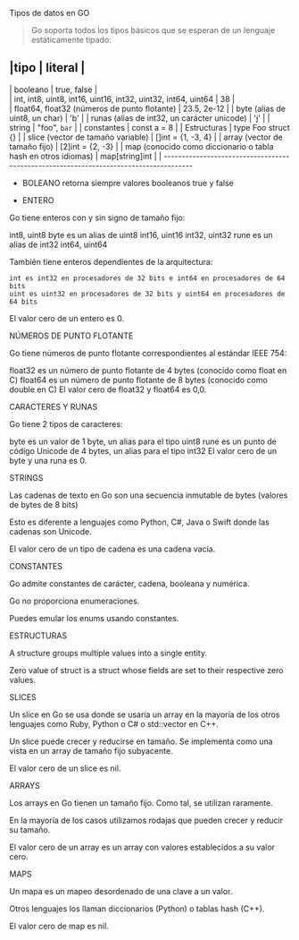 Tipos de datos en GO

> Go soporta todos los tipos básicos que se esperan de un lenguaje estáticamente tipado:

|tipo                                                           | literal              |
----------------------------------------------------------------------------------------
| booleano                                                      | true, false          |       
| int, int8, uint8, int16, uint16, int32, uint32, int64, uint64 | 38                   |   
| float64, float32  (números de punto flotante)                 | 23.5, 2e-12          |
| byte (alias de uint8, un char)                                | 'b'                  |
| runas  (alias de int32, un carácter unicode)                  | 'j'                  |
| string                                                        | "foo", `bar`         |
| constantes                                                    | const a = 8          |
| Estructuras                                                   | type Foo struct {}   |
| slice  (vector de tamaño variable)                            | []int = {1, -3, 4}   |
| array (vector de tamaño fijo)                                 | [2]int = {2, -3}     |
| map (conocido como diccionario o tabla hash en otros idiomas) | map[string]int       |
| --------------------------------------------------------------------------------------

- BOLEANO 
  retorna siempre valores booleanos  true y false
  
- ENTERO
 
Go tiene enteros con y sin signo de tamaño fijo:

  int8, uint8
  byte es un alias de uint8
  int16, uint16
  int32, uint32
  rune es un alias de int32
  int64, uint64

También tiene enteros dependientes de la arquitectura:

    int es int32 en procesadores de 32 bits e int64 en procesadores de 64 bits
    uint es uint32 en procesadores de 32 bits y uint64 en procesadores de 64 bits

El valor cero de un entero es 0.

NÚMEROS DE PUNTO FLOTANTE

Go tiene números de punto flotante correspondientes al estándar IEEE 754:

float32 es un número de punto flotante de 4 bytes (conocido como float en C)
float64 es un número de punto flotante de 8 bytes (conocido como double en C)
El valor cero de float32 y float64 es 0,0.

CARACTERES Y RUNAS

Go tiene 2 tipos de caracteres:

byte es un valor de 1 byte, un alias para el tipo uint8
rune es un punto de código Unicode de 4 bytes, un alias para el tipo int32
El valor cero de un byte y una runa es 0.

STRINGS

Las cadenas de texto en Go son una secuencia inmutable de bytes (valores de bytes de 8 bits)

Esto es diferente a lenguajes como Python, C#, Java o Swift donde las cadenas son Unicode.

El valor cero de un tipo de cadena es una cadena vacía.

CONSTANTES

Go admite constantes de carácter, cadena, booleana y numérica.

Go no proporciona enumeraciones.

Puedes emular los enums usando constantes.

ESTRUCTURAS

A structure groups multiple values into a single entity.

Zero value of struct is a struct whose fields are set to their respective zero values.

SLICES

Un slice en Go se usa donde se usaría un array en la mayoría de los otros lenguajes como 
Ruby, Python o C# o std::vector en C++.

Un slice puede crecer y reducirse en tamaño. Se implementa como una vista en un array de tamaño 
fijo subyacente.

El valor cero de un slice es nil.

ARRAYS

Los arrays en Go tienen un tamaño fijo. Como tal, se utilizan raramente.

En la mayoría de los casos utilizamos rodajas que pueden crecer y reducir su tamaño.

El valor cero de un array es un array con valores establecidos a su valor cero.

MAPS

Un mapa es un mapeo desordenado de una clave a un valor.

Otros lenguajes los llaman diccionarios (Python) o tablas hash (C++).

El valor cero de map es nil.
